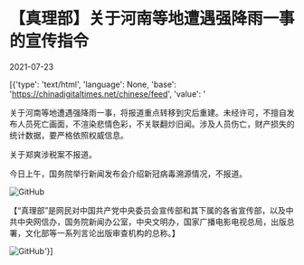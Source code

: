 # 【真理部】关于河南等地遭遇强降雨一事的宣传指令

2021-07-23

[{'type': 'text/html', 'language': None, 'base': 'https://chinadigitaltimes.net/chinese/feed', 'value': '



关于河南等地遭遇强降雨一事，将报道重点转移到灾后重建。未经许可，不擅自发布人员死亡画面，不渲染悲情色彩，不关联翻炒旧闻。涉及人员伤亡，财产损失的统计数据，要严格依照权威信息。





关于郑爽涉税案不报道。





今日上午，国务院举行新闻发布会介绍新冠病毒溯源情况，不报道。





![GitHub](https://chinadigitaltimes.net/chinese/files/2021/07/image-1.png)

【“真理部”是网民对中国共产党中央委员会宣传部和其下属的各省宣传部，以及中共中央网信办，国务院新闻办公室，中央文明办，国家广播电影电视总局，出版总署，文化部等一系列言论出版审查机构的总称。】



![GitHub](http://chinadigitaltimes.net/chinese/files/2011/10/zhenlibu2.jpg)'}]